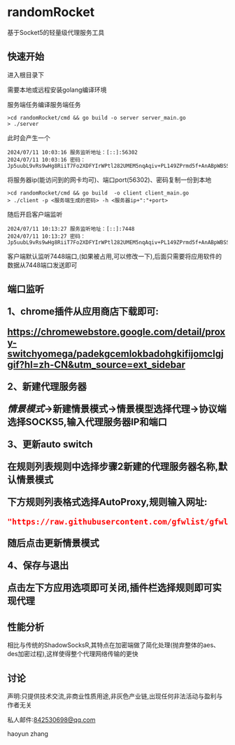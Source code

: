 # randomRocket

基于Socket5的轻量级代理服务工具

## 快速开始

进入根目录下

需要本地或远程安装golang编译环境

服务端任务编译服务端任务

```shell
>cd randomRocket/cmd && go build -o server server_main.go
> ./server
```

此时会产生一个

```shell
2024/07/11 10:03:16 服务监听地址：[::]:56302
2024/07/11 10:03:16 密码：
Jp5uubL9vRs9wHg8RiiT7Fo2XDFYIrWPtl282UMEM5nqAqiv+PL149ZPrmd5f+AnABpWBSSnl4GknzUPoZhTsVvkUZArVQaAFRzl3k7fZUq/GKVZq0UyDe/BQNHJg6y4JYXw/GiO6/vPEC9jmrCb3AwWCsXMwmbzcIzKOA5sfMugvsgdLPHtw/bao4pHP7dfls5NYXdJ54YL+SMSBx6inSEBzfq6iJVyA0j06Omzrd0Jc9Vk29I6h5JSgmrEXtMt9xdX7ip64RFv2BOqqcZEtDR7cWBLLlScCKb+UBlM1EHQ/xTibXW7xzcflCAwaZEpdnSJYot+QtfmjX07Pms5hA==
```

将服务器ip(能访问到的网卡均可)、端口port(56302)、密码复制一份到本地

```shell
>cd randomRocket/cmd && go build  -o client client_main.go 
> ./client -p <服务端生成的密码> -h <服务器ip+":"+port>
```

随后开启客户端监听

```shell
2024/07/11 10:13:27 服务监听地址：[::]:7448
2024/07/11 10:13:27 密码：
Jp5uubL9vRs9wHg8RiiT7Fo2XDFYIrWPtl282UMEM5nqAqiv+PL149ZPrmd5f+AnABpWBSSnl4GknzUPoZhTsVvkUZArVQaAFRzl3k7fZUq/GKVZq0UyDe/BQNHJg6y4JYXw/GiO6/vPEC9jmrCb3AwWCsXMwmbzcIzKOA5sfMugvsgdLPHtw/bao4pHP7dfls5NYXdJ54YL+SMSBx6inSEBzfq6iJVyA0j06Omzrd0Jc9Vk29I6h5JSgmrEXtMt9xdX7ip64RFv2BOqqcZEtDR7cWBLLlScCKb+UBlM1EHQ/xTibXW7xzcflCAwaZEpdnSJYot+QtfmjX07Pms5hA==
```

客户端默认监听7448端口,(如果被占用,可以修改一下),后面只需要将应用软件的数据从7448端口发送即可

<h2/>端口监听

1、chrome插件从应用商店下载即可:

https://chromewebstore.google.com/detail/proxy-switchyomega/padekgcemlokbadohgkifijomclgjgif?hl=zh-CN&utm_source=ext_sidebar

2、新建代理服务器

*情景模式*->新建情景模式->情景模型选择代理->协议端选择SOCKS5,输入代理服务器IP和端口

3、更新auto switch

在规则列表规则中选择**步骤2**新建的代理服务器名称,默认情景模式

下方规则列表格式选择AutoProxy,规则输入网址:

```json
"https://raw.githubusercontent.com/gfwlist/gfwlist/master/gfwlist.txt"
```

随后点击更新情景模式

4、保存与退出

点击左下方应用选项即可关闭,插件栏选择规则即可实现代理

## 性能分析

相比与传统的ShadowSocksR,其特点在加密端做了简化处理(抛弃整体的aes、des加密过程),这样使得整个代理网络传输的更快

## 讨论

声明:只提供技术交流,非商业性质用途,非灰色产业链,出现任何非法活动与盈利与作者无关

私人邮件:842530698@qq.com

haoyun zhang